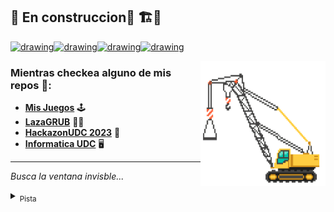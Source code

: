 ## 🚧 En construccion🚧 🏗️👷   

<a href="https://5155414.fs1.hubspotusercontent-na1.net/hub/5155414/hubfs/Near-Logo-with-(TM)-1.png?quality=high"><img src="https://github.com/images/mona-whisper.gif" alt="drawing" width="50"/></a><a href="https://t4.ftcdn.net/jpg/02/37/58/57/360_F_237585799_VgM07FYcIYjubjFyB4lLXtOkdZWQyjQJ.jpg"><img src="https://github.com/images/mona-whisper.gif" alt="drawing" width="50"/></a><a href="https://3.bp.blogspot.com/-McPUYF_Kbwk/V9BQKFpmHnI/AAAAAAAAByw/5ObkLgcOIOM9squuvhumvCdmmZUljhn-wCLcB/w1200-h630-p-k-no-nu/1420449545-teresa-heinz-kerry-quote-just-a-little-bit-more.jpg"><img src="https://github.com/images/mona-whisper.gif" alt="drawing" width="50"></a><a href="https://www.youtube.com/watch?v=xvFZjo5PgG0"><img src="https://manciniworldwide.com/wp-content/uploads/2019/02/invisible-png.png" alt="drawing" width="50"/></a>

<img align="right" width="200" height="200" src="https://github.com/FerLS/FerLS/blob/main/grua.gif">

### Mientras checkea alguno de mis repos 👀: 
- **[Mis Juegos](https://play.google.com/store/apps/dev?id=8806467952186602035)** 🕹️  
- **[LazaGRUB](https://github.com/FerLS/LazaGRUB)** 🧔🏽
- **[HackazonUDC 2023](https://github.com/FerLS/HackazonUDC_2023)** 🤖
- **[Informatica UDC](https://github.com/FerLS/Informatica-UDC)** 🖥️

---

_Busca la ventana invisble..._
<details>
  <summary><sub>Pista</sub></summary>
  <i><sub>Tres felinos la protegen</sub></i>
  
</details>

<!--

![Anurag's GitHub stats](https://github-readme-stats.vercel.app/api?username=FerLS&show_icons=true&theme=transparent\&rank_icon=github)

**FerLS/FerLS** is a ✨ _special_ ✨ repository because its `README.md` (this file) appears on your GitHub profile.

Here are some ideas to get you started:

- 🔭 I’m currently working on ...
- 🌱 I’m currently learning ...
- 👯 I’m looking to collaborate on ...
- 🤔 I’m looking for help with ...
- 💬 Ask me about ...
- 📫 How to reach me: ...
- 😄 Pronouns: ...
- ⚡ Fun fact: ...
-->
